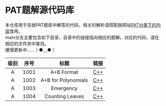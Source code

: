 # PAT题解源代码库
本仓库用于存放PAT题库中解答的代码，相关的解析请搭配我网站[PAT分类下的内容](https://www.grobsr.com/topics/pat-analysis/)食用。  
main分支主要包含如下目录，目录中的链接指向相应的题解。对应的代码，请在相应的文件夹中查找。  
缓慢更新中……⌇●﹏●⌇

| 级别 | 序号 |    标题    |                      链接                      |
| :--: | :--: | :--------: | :--------------------------------------------: |
|  A   | 1001 | A+B Format | [C++](https://www.grobsr.com/some-pat-a1001/) |
|  A   | 1002 | A+B for Polynomials | [C++](https://www.grobsr.com/some-pat-a1002/) |
|  A   | 1003 | Emergency | [C++](https://www.grobsr.com/some-pat-a1003/) |
|  A   | 1004 | Counting Leaves | [C++](https://www.grobsr.com/some-pat-a1004/) |
